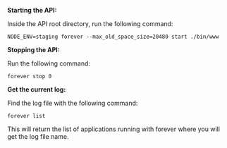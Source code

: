 **Starting the API:**

Inside the API root directory, run the following command:

`NODE_ENV=staging forever --max_old_space_size=20480 start ./bin/www`

**Stopping the API:**

Run the following command:

`forever stop 0`

**Get the current log:**

Find the log file with the following command:

`forever list`

This will return the list of applications running with forever where you will get the log file name.